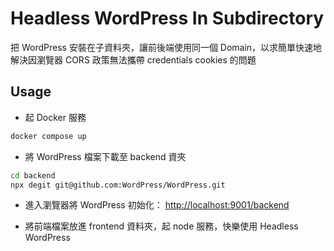 # Headless WordPress In Subdirectory
把 WordPress 安裝在子資料夾，讓前後端使用同一個 Domain，以求簡單快速地解決因瀏覽器 CORS 政策無法攜帶 credentials cookies 的問題

## Usage

- 起 Docker 服務
```bash
docker compose up
```

- 將 WordPress 檔案下載至 backend 資夾
```bash
cd backend
npx degit git@github.com:WordPress/WordPress.git
```

- 進入瀏覽器將 WordPress 初始化： [http://localhost:9001/backend](http://localhost:9001/backend)

- 將前端檔案放進 frontend 資料夾，起 node 服務，快樂使用 Headless WordPress
